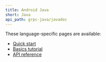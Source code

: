 ```yaml
---
title: Android Java
short: Java
api_path: grpc-java/javadoc
---
```


These language-specific pages are available:

- [Quick start](quickstart/)
- [Basics tutorial](basics/)
- [API reference](api/)
